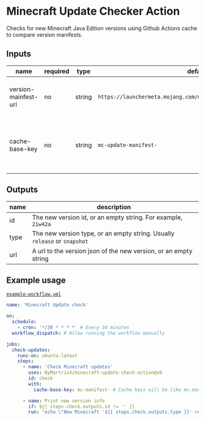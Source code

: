 # Minecraft Update Checker Action
Checks for new Minecraft Java Edition versions using Github Actions cache to compare version manifests.

## Inputs
| name                 | required | type   | default               | description |
| -------------------- | ---      | ------ | --------------------- | ----------- |
| version-mainfest-url | no       | string | `https://launchermeta.mojang.com/mc/game/version_manifest_v2.json` | An url to the version manifest to check against
| cache-base-key       | no       | string | `mc-update-manifest-` | Base cache key. The cache key is the base followed by the action timestamp

## Outputs
| name | description |
| ---- | ----------- |
| id   | The new version id, or an empty string. For example, `21w42a`
| type | The new version type, or an empty string. Usually `release` or `snapshot`
| url  | A url to the version json of the new version, or an empty string

## Example usage
[`example-workflow.yml`](.github/workflows/example-workflow.yml)
```yaml
name: 'Minecraft Update check'

on:
  schedule:
    - cron: '*/30 * * * *' # Every 30 minutes
  workflow_dispatch: # Allow running the workflow manually

jobs:
  check-updates:
    runs-on: ubuntu-latest
    steps:
      - name: 'Check Minecraft updates'
        uses: ByMartrixX/minecraft-update-check-action@v0
        id: check
        with:
          cache-base-key: mc-manifest- # Cache keys will be like mc-manifest-1609470000

      - name: Print new version info
        if: ${{ steps.check.outputs.id != '' }}
        run: "echo \"New Minecraft '${{ steps.check.outputs.type }}' released: ${{ steps.check.outputs.id }}\nUrl: ${{ steps.check.outputs.url }}\""

```
